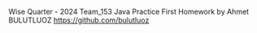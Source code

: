Wise Quarter - 2024 Team_153 Java Practice First Homework by Ahmet BULUTLUOZ
https://github.com/bulutluoz
